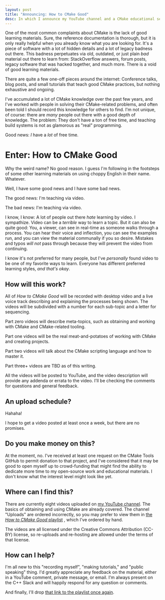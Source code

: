 ```yaml
---
layout: post
title: "Announcing: How to CMake Good"
desc: In which I announce my YouTube channel and a CMake educational series
---
```


One of the most common complaints about CMake is the lack of good learning
materials. Sure, the reference documentation is thorough, but it is only really
helpful when you already know what you are looking for. It's a piece of
software with a lot of hidden details and a lot of legacy badness out there.
This badness perpetuates via old, outdated, or just plain *bad* material out
there to learn from: StackOverflow answers, forum posts, legacy software that
was hacked together, and much more. There is a void of good learning materials.

There are quite a few one-off pieces around the internet: Conference talks,
blog posts, and small tutorials that teach good CMake practices, but nothing
exhaustive and ongoing.

I've accumulated a lot of CMake knowledge over the past few years, and I've
worked with people in solving their CMake-related problems, and often been told
I should record this knowledge for others to find. I'm not unique, of course:
there are _many_ people out there with a good depth of knowledge. The problem:
They don't have a ton of free time, and teaching build systems is not as
glamorous as "real" programming.

Good news: _I_ have a _lot_ of free time.

# Enter: How to CMake Good

Why the weird name? No good reason. I guess I'm following in the footsteps of
some other learning materials on using choppy English in their name. Whatever.

Well, I have some good news and I have some bad news.

The good news: I'm teaching via video.

The bad news: I'm teaching via video.

I know, I know: A lot of people out there _hate_ learning by video. I
sympathize. Video can be a _terrible_ way to learn a topic. But it can also be
quite good: You, a viewer, can see in real-time as someone walks through a
process. You can hear their voice and inflection, you can see the examples run,
and you can view the material communally if you so desire. Mistakes and typos
_will not_ pass through because they will prevent the video from continuing.

I know it's not preferred for many people, but I've _personally_ found video to
be one of my favorite ways to learn. Everyone has different preferred learning
styles, _and that's okay_.

## How will this work?

All of _How to CMake Good_ will be recorded with desktop video and a live voice
track describing and explaining the processes being shown. The videos will be
subdivided with a number for each sub-topic and a letter for sequencing.

Part zero videos will describe meta-topics, such as obtaining and working with
CMake and CMake-related tooling.

Part one videos will be the real meat-and-potatoes of working with CMake and
creating projects.

Part two videos will talk about the CMake scripting language and how to master
it.

Part three+ videos are TBD as of this writing.

All the videos will be posted to YouTube, and the video description will provide
any addenda or errata to the video. I'll be checking the comments for questions
and general feedback.

## An upload schedule?

Hahaha!

I hope to get a video posted at least once a week, but there are no promises.

## Do you make money on this?

At the moment, no. I've received at least one request on the CMake Tools GitHub
to permit donation to that project, and I've considered that it may be good to
open myself up to crowd-funding that might find the ability to dedicate more
time to my open-source work and educational materials. I don't know what the
interest level might look like yet.

## Where can I find this?

There are currently eight videos uploaded on [my YouTube channel](https://www.youtube.com/channel/UCkYGy96LXk3g-d6kP22aSDA).
The basics of obtaining and using CMake are already covered. The channel
"Uploads" are ordered incorrectly, so you may prefer to view them in [the
_How to CMake Good_ playlist](https://www.youtube.com/playlist?list=PLK6MXr8gasrGmIiSuVQXpfFuE1uPT615s)
, which I've ordered by hand.

The videos are all licensed under the Creative Commons Attribution (CC-BY)
license, so re-uploads and re-hosting are allowed under the terms of that
license.

## How can I help?

I'm all new to this "recording myself", "making tutorials," and "public speaking"
thing. I'd greatly appreciate any feedback on the material, either in a YouTube
comment, private message, or email. I'm always present on the C++ Slack and
will happily respond for any question or comments.

And finally, I'll drop [that link to the playlist once again](https://www.youtube.com/playlist?list=PLK6MXr8gasrGmIiSuVQXpfFuE1uPT615s).
